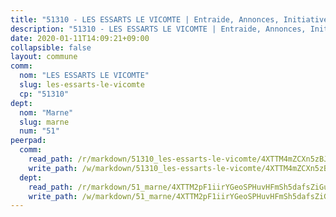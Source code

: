 ```yaml
---
title: "51310 - LES ESSARTS LE VICOMTE | Entraide, Annonces, Initiatives"
description: "51310 - LES ESSARTS LE VICOMTE | Entraide, Annonces, Initiatives"
date: 2020-01-11T14:09:21+09:00
collapsible: false
layout: commune
comm:
  nom: "LES ESSARTS LE VICOMTE"
  slug: les-essarts-le-vicomte
  cp: "51310"
dept:
  nom: "Marne"
  slug: marne
  num: "51"
peerpad:
  comm:
    read_path: /r/markdown/51310_les-essarts-le-vicomte/4XTTM4mZCXn5zBJG2rfV8BnoYRnTissM3c4LNZxmXV367uRLY
    write_path: /w/markdown/51310_les-essarts-le-vicomte/4XTTM4mZCXn5zBJG2rfV8BnoYRnTissM3c4LNZxmXV367uRLY-K3TgTuCPzWh4qTTJPTEmd1asYZYPa3y5qxFPi2LGAhgShT2TNbqX4Y9RgkTmoZ9jno1cs9XorCHWXVXmkZnuSZPZUYQfULkfRsnwCzPWtRit8fQ8xs6A6RW6MdtZLxA7oUB4GM3a
  dept:
    read_path: /r/markdown/51_marne/4XTTM2pF1iirYGeoSPHuvHFmSh5dafsZiGuDVqApNYr9W2doe
    write_path: /w/markdown/51_marne/4XTTM2pF1iirYGeoSPHuvHFmSh5dafsZiGuDVqApNYr9W2doe-K3TgV7EpXmd75L5pz6aUTALihWsFeiubyposyfPgz6DbQby3ZQF3gNXaGqeRVGevfRz46yND7Y8QkCv5VozWFj5shZbEokjWNQrdmmsAHCxzuLQj5kuinh4kCdsefHKLdp7xhUwa
---
```


